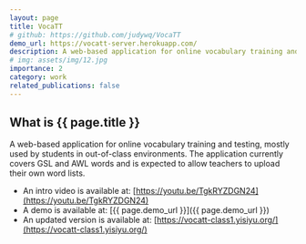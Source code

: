 ```yaml
---
layout: page
title: VocaTT
# github: https://github.com/judywq/VocaTT
demo_url: https://vocatt-server.herokuapp.com/
description: A web-based application for online vocabulary training and testing
# img: assets/img/12.jpg
importance: 2
category: work
related_publications: false
---
```


## What is {{ page.title }}

A web-based application for online vocabulary training and testing, mostly used by students in out-of-class environments.
The application currently covers GSL and AWL words and is expected to allow teachers to upload their own word lists.

<!-- - The source code is available at: [{{ page.github }}]({{ page.github }}) -->

- An intro video is available at: [https://youtu.be/TgkRYZDGN24](https://youtu.be/TgkRYZDGN24)
- A demo is available at: [{{ page.demo_url }}]({{ page.demo_url }})
- An updated version is available at: [https://vocatt-class1.yisiyu.org/](https://vocatt-class1.yisiyu.org/)
